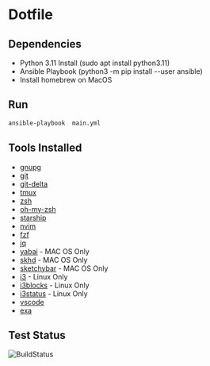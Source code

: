 # Dotfile


## Dependencies

* Python 3.11  Install (sudo apt install python3.11)
* Ansible Playbook (python3 -m pip install --user ansible)
* Install homebrew on MacOS


## Run

```bash
ansible-playbook  main.yml
```



## Tools Installed
* [gnupg](https://gnupg.org/)
* [git](https://git-scm.com/)
* [git-delta](https://github.com/dandavison/delta)
* [tmux](https://github.com/tmux/tmux)
* [zsh](https://www.zsh.org/)
* [oh-my-zsh](https://ohmyz.sh/)
* [starship](https://starship.rs/)
* [nvim](https://neovim.io/)
* [fzf](https://github.com/junegunn/fzf)
* [jq](https://jqlang.github.io/jq/)
* [yabai](https://github.com/koekeishiya/yabai) - MAC OS Only
* [skhd](https://github.com/koekeishiya/skhd) - MAC OS Only
* [sketchybar](https://github.com/FelixKratz/SketchyBar) - MAC OS Only
* [i3](https://i3wm.org/) - Linux Only
* [i3blocks](https://github.com/vivien/i3blocks) - Linux Only
* [i3status](https://github.com/i3/i3status) - Linux Only
* [vscode](https://code.visualstudio.com/)
* [exa](https://github.com/ogham/exa)


## Test Status

![BuildStatus](https://github.com/shubham399/new-dotfiles/actions/workflows/test.yml/badge.svg)

